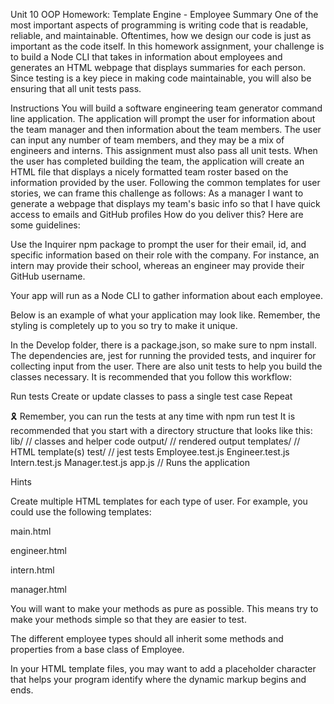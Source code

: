 Unit 10 OOP Homework: Template Engine - Employee Summary
One of the most important aspects of programming is writing code that is readable, reliable, and maintainable. Oftentimes, how we design our code is just as important as the code itself. In this homework assignment, your challenge is to build a Node CLI that takes in information about employees and generates an HTML webpage that displays summaries for each person. Since testing is a key piece in making code maintainable, you will also be ensuring that all unit tests pass.

Instructions
You will build a software engineering team generator command line application. The application will prompt the user for information about the team manager and then information about the team members. The user can input any number of team members, and they may be a mix of engineers and interns. This assignment must also pass all unit tests. When the user has completed building the team, the application will create an HTML file that displays a nicely formatted team roster based on the information provided by the user. Following the common templates for user stories, we can frame this challenge as follows:
As a manager
I want to generate a webpage that displays my team's basic info
so that I have quick access to emails and GitHub profiles
How do you deliver this? Here are some guidelines:


Use the Inquirer npm package to prompt the user for their email, id, and specific information based on their role with the company. For instance, an intern may provide their school, whereas an engineer may provide their GitHub username.


Your app will run as a Node CLI to gather information about each employee.


Below is an example of what your application may look like. Remember, the styling is completely up to you so try to make it unique.




In the Develop folder, there is a package.json, so make sure to npm install.
The dependencies are, jest for running the provided tests, and inquirer for collecting input from the user.
There are also unit tests to help you build the classes necessary.
It is recommended that you follow this workflow:

Run tests
Create or update classes to pass a single test case
Repeat

🎗 Remember, you can run the tests at any time with npm run test
It is recommended that you start with a directory structure that looks like this:
lib/           // classes and helper code
output/        // rendered output
templates/     // HTML template(s)
test/          // jest tests
  Employee.test.js
  Engineer.test.js
  Intern.test.js
  Manager.test.js
app.js         // Runs the application

Hints


Create multiple HTML templates for each type of user. For example, you could use the following templates:


main.html


engineer.html


intern.html


manager.html




You will want to make your methods as pure as possible. This means try to make your methods simple so that they are easier to test.


The different employee types should all inherit some methods and properties from a base class of Employee.


In your HTML template files, you may want to add a placeholder character that helps your program identify where the dynamic markup begins and ends.
